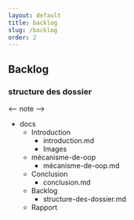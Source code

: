 ```yaml
---
layout: default
title: backlog
slug: /backlog
order: 2
---
```


## Backlog

### structure des dossier
<-- note -->
- docs
  - Introduction
    - introduction.md
    - Images
  - mécanisme-de-oop
    - mécanisme-de-oop.md
  - Conclusion
    - conclusion.md
  - Backlog
    - structure-des-dossier.md
  - Rapport
